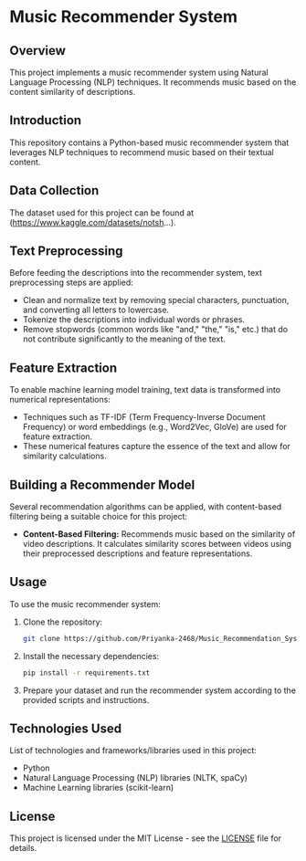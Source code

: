 

# Music Recommender System 



## Overview

This project implements a music recommender system  using Natural Language Processing (NLP) techniques. It recommends music based on the content similarity of  descriptions.


## Introduction

This repository contains a Python-based music recommender system that leverages NLP techniques to recommend music based on their textual content.

## Data Collection

The dataset used for this project can be found at (https://www.kaggle.com/datasets/notsh...). 

## Text Preprocessing

Before feeding the descriptions into the recommender system, text preprocessing steps are applied:

- Clean and normalize text by removing special characters, punctuation, and converting all letters to lowercase.
- Tokenize the descriptions into individual words or phrases.
- Remove stopwords (common words like "and," "the," "is," etc.) that do not contribute significantly to the meaning of the text.

## Feature Extraction

To enable machine learning model training, text data is transformed into numerical representations:

- Techniques such as TF-IDF (Term Frequency-Inverse Document Frequency) or word embeddings (e.g., Word2Vec, GloVe) are used for feature extraction.
- These numerical features capture the essence of the text and allow for similarity calculations.

## Building a Recommender Model

Several recommendation algorithms can be applied, with content-based filtering being a suitable choice for this project:

- **Content-Based Filtering:** Recommends music based on the similarity of video descriptions. It calculates similarity scores between videos using their preprocessed descriptions and feature representations.
  
## Usage

To use the music recommender system:

1. Clone the repository:

   ```bash
   git clone https://github.com/Priyanka-2468/Music_Recommendation_System.git
   ```

2. Install the necessary dependencies:

   ```bash
   pip install -r requirements.txt
   ```

3. Prepare your dataset and run the recommender system according to the provided scripts and instructions.

## Technologies Used

List of technologies and frameworks/libraries used in this project:

- Python
- Natural Language Processing (NLP) libraries (NLTK, spaCy)
- Machine Learning libraries (scikit-learn)






## License

This project is licensed under the MIT License - see the [LICENSE](LICENSE) file for details.


